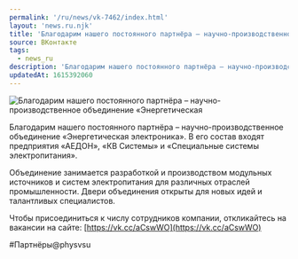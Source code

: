 ```yaml
---
permalink: '/ru/news/vk-7462/index.html'
layout: 'news.ru.njk'
title: 'Благодарим нашего постоянного партнёра – научно-производственное объединение «Энергетическая'
source: ВКонтакте
tags:
  - news_ru
description: 'Благодарим нашего постоянного партнёра – научно-производственное объединение «Энергетическая'
updatedAt: 1615392060
---
```

![Благодарим нашего постоянного партнёра – научно-производственное объединение «Энергетическая](https://sun9-41.userapi.com/sun9-87/impg/fXlKNTf6-vmxd18K1JbgC2UpSVncXYsVagQn-w/bPMcHlkO0nc.jpg?size=1280x960&quality=96&sign=84e84e39f695fc285eecd1f24922804c&c_uniq_tag=bjNdpJSq7zxIhY-Yhq8yBfrRHdt4VNN_HJeypSxAe2I&type=album)

Благодарим нашего постоянного партнёра – научно-производственное объединение «Энергетическая электроника». В его состав входят предприятия «АЕДОН», «КВ Системы» и «Специальные системы электропитания».

Объединение занимается разработкой и производством модульных источников и систем электропитания для различных отраслей промышленности. Двери объединения открыты для новых идей и талантливых специалистов.

Чтобы присоединиться к числу сотрудников компании, откликайтесь на вакансии на сайте: [https://vk.cc/aCswWO](https://vk.cc/aCswWO)

#Партнёры@physvsu
